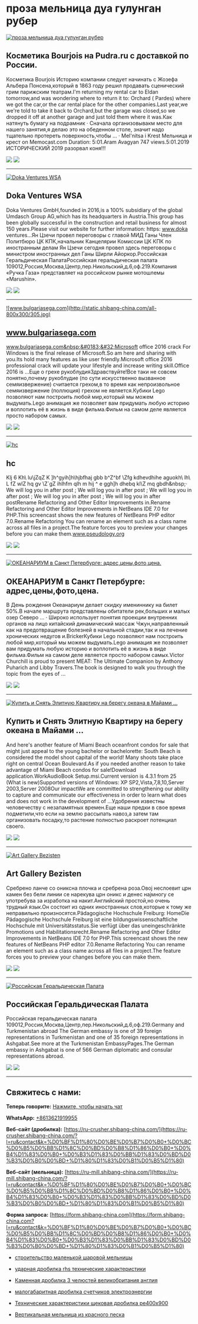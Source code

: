 # проза мельница дуа гулунган рубер

<a href="https://swt.shibang-china.com/?l=ru&img&k=%D0%BF%D1%80%D0%BE%D0%B7%D0%B0+%D0%BC%D0%B5%D0%BB%D1%8C%D0%BD%D0%B8%D1%86%D0%B0+%D0%B4%D1%83%D0%B0+%D0%B3%D1%83%D0%BB%D1%83%D0%BD%D0%B3%D0%B0%D0%BD+%D1%80%D1%83%D0%B1%D0%B5%D1%80" target="_blank">![проза мельница дуа гулунган рубер](http://static.shibang-china.com/all-800x300/750.jpg)</a>

## Косметика Bourjois на Pudra.ru с доставкой по России.
Косметика Bourjois Историю компании следует начинать с Жозефа Альбера Понсена,который в 1863 году решил продавать сценический грим парижским театрам.I'm returning my rental car to Eldan tomorrow,and was wondering where to return it to: Orchard ( Pardes) where we got the car,or the car rental place for the other companies.Last year,we we're told to take it back to Orchard,but the garage was closed,so we dropped it off at another garage and just told them where it was.Как натянуть бумагу на подрамник&nbsp;&#0183;&#32;Сначала организовывакм место для нашего занятия,я делаю это на обеденном столе, значит надо тщательно протереть поверхность,чтобы …&nbsp;&#0183;&#32;Mel'nitsa i Krest Мельница и крест on Memocast.com Duration: 5:01.Aram Avagyan 747 views.5:01.2019 ИСТОРИЧЕСКИЙ 2019 разорвал коня!!!


<a href="https://whatsapp.shibangsoft.com/WhatsApp.php" target="_blank" title="WhatsApp">![](http://static.shibang-china.com/icon/whatsapp.png)</a> <a href="https://swt.shibang-china.com/?l=ru&icon&k=%D0%BF%D1%80%D0%BE%D0%B7%D0%B0+%D0%BC%D0%B5%D0%BB%D1%8C%D0%BD%D0%B8%D1%86%D0%B0+%D0%B4%D1%83%D0%B0+%D0%B3%D1%83%D0%BB%D1%83%D0%BD%D0%B3%D0%B0%D0%BD+%D1%80%D1%83%D0%B1%D0%B5%D1%80" target="_blank">![](http://static.shibang-china.com/icon/chat-ru.png)</a>

---

<a href="https://swt.shibang-china.com/?l=ru&img&k=%D0%BF%D1%80%D0%BE%D0%B7%D0%B0+%D0%BC%D0%B5%D0%BB%D1%8C%D0%BD%D0%B8%D1%86%D0%B0+%D0%B4%D1%83%D0%B0+%D0%B3%D1%83%D0%BB%D1%83%D0%BD%D0%B3%D0%B0%D0%BD+%D1%80%D1%83%D0%B1%D0%B5%D1%80" target="_blank">![Doka Ventures WSA](http://static.shibang-china.com/all-800x300/656.jpg)</a>

## Doka Ventures WSA
Doka Ventures GmbH,founded in 2016,is a 100% subsidiary of the global Umdasch Group AG,which has its headquarters in Austria.This group has been globally successful in the construction and retail business for almost 150 years.Please visit our website for further information: https: www.doka ventures…Ян Цзечи провел переговоры с главой МИД Ганы Член Политбюро ЦК КПК,начальник Канцелярии Комиссии ЦК КПК по иностранным делам Ян Цзечи сегодня провел здесь переговоры с министром иностранных дел Ганы Ширли Айоркор.Российская Геральдическая ПалатаРоссийская геральдическая палата 109012,Россия,Москва,Центр,пер.Никольский,д.6,оф.219.Компания &#171;Ручка Газа&#187; представляет на российском рынке мотошлемы &#171;Marushin&#187;.


<a href="https://whatsapp.shibangsoft.com/WhatsApp.php" target="_blank" title="WhatsApp">![](http://static.shibang-china.com/icon/whatsapp.png)</a> <a href="https://swt.shibang-china.com/?l=ru&icon&k=%D0%BF%D1%80%D0%BE%D0%B7%D0%B0+%D0%BC%D0%B5%D0%BB%D1%8C%D0%BD%D0%B8%D1%86%D0%B0+%D0%B4%D1%83%D0%B0+%D0%B3%D1%83%D0%BB%D1%83%D0%BD%D0%B3%D0%B0%D0%BD+%D1%80%D1%83%D0%B1%D0%B5%D1%80" target="_blank">![](http://static.shibang-china.com/icon/chat-ru.png)</a>

---

<a href="https://swt.shibang-china.com/?l=ru&img&k=%D0%BF%D1%80%D0%BE%D0%B7%D0%B0+%D0%BC%D0%B5%D0%BB%D1%8C%D0%BD%D0%B8%D1%86%D0%B0+%D0%B4%D1%83%D0%B0+%D0%B3%D1%83%D0%BB%D1%83%D0%BD%D0%B3%D0%B0%D0%BD+%D1%80%D1%83%D0%B1%D0%B5%D1%80" target="_blank">![www.bulgariasega.com](http://static.shibang-china.com/all-800x300/305.jpg)</a>

## www.bulgariasega.com
www.bulgariasega.com&nbsp;&#0183;&#32;Microsoft office 2016 crack For Windows is the final release of Microsoft.So am here and sharing with you.Its hold many features as like user friendly.Microsoft office 2016 professional crack will update your lifestyle and increase writing skill.Office 2016 is …Еще о грехе рукоблудияЗдравствуйте!Все таки не совсем понятно,почему рукоблудие (по сути искусственно вызванное семяизвержение) считается грехом,в то время как непроизвольное семяизвержение (поллюция) грехом не является.Кубики Lego позволяют нам построить любой мир,который мы можем выдумать.Lego анимация же позволяет вам придумать любую историю и воплотить её в жизнь в виде фильма.Фильм на самом деле является просто набором самых.


<a href="https://whatsapp.shibangsoft.com/WhatsApp.php" target="_blank" title="WhatsApp">![](http://static.shibang-china.com/icon/whatsapp.png)</a> <a href="https://swt.shibang-china.com/?l=ru&icon&k=%D0%BF%D1%80%D0%BE%D0%B7%D0%B0+%D0%BC%D0%B5%D0%BB%D1%8C%D0%BD%D0%B8%D1%86%D0%B0+%D0%B4%D1%83%D0%B0+%D0%B3%D1%83%D0%BB%D1%83%D0%BD%D0%B3%D0%B0%D0%BD+%D1%80%D1%83%D0%B1%D0%B5%D1%80" target="_blank">![](http://static.shibang-china.com/icon/chat-ru.png)</a>

---

<a href="https://swt.shibang-china.com/?l=ru&img&k=%D0%BF%D1%80%D0%BE%D0%B7%D0%B0+%D0%BC%D0%B5%D0%BB%D1%8C%D0%BD%D0%B8%D1%86%D0%B0+%D0%B4%D1%83%D0%B0+%D0%B3%D1%83%D0%BB%D1%83%D0%BD%D0%B3%D0%B0%D0%BD+%D1%80%D1%83%D0%B1%D0%B5%D1%80" target="_blank">![hc](http://static.shibang-china.com/all-800x300/876.jpg)</a>

## hc
Klj 6 Kh\ lu\jZqZ K ]h^gyih]h\hjbfhaj gbb b^Z^bf \Zfg kdhevdhihe aguokh\ lh\ L fZ wlZ hq gv \Z`gZ ihlhfm qlh m hij ^ e ggh]h dhebq kl\Z mq gbdh\&nbsp;&#0183;&#32;We will log you in after post ; We will log you in after post ; We will log you in after post ; We will log you in after post ; We will log you in after postRename Refactoring and Other Editor Improvements in.Rename Refactoring and Other Editor Improvements in NetBeans IDE 7.0 for PHP.This screencast shows the new features of NetBeans PHP editor 7.0.Rename Refactoring You can rename an element such as a class name across all files in a project.The feature forces you to preview your changes before you can make them.www.pseudology.org


<a href="https://whatsapp.shibangsoft.com/WhatsApp.php" target="_blank" title="WhatsApp">![](http://static.shibang-china.com/icon/whatsapp.png)</a> <a href="https://swt.shibang-china.com/?l=ru&icon&k=%D0%BF%D1%80%D0%BE%D0%B7%D0%B0+%D0%BC%D0%B5%D0%BB%D1%8C%D0%BD%D0%B8%D1%86%D0%B0+%D0%B4%D1%83%D0%B0+%D0%B3%D1%83%D0%BB%D1%83%D0%BD%D0%B3%D0%B0%D0%BD+%D1%80%D1%83%D0%B1%D0%B5%D1%80" target="_blank">![](http://static.shibang-china.com/icon/chat-ru.png)</a>

---

<a href="https://swt.shibang-china.com/?l=ru&img&k=%D0%BF%D1%80%D0%BE%D0%B7%D0%B0+%D0%BC%D0%B5%D0%BB%D1%8C%D0%BD%D0%B8%D1%86%D0%B0+%D0%B4%D1%83%D0%B0+%D0%B3%D1%83%D0%BB%D1%83%D0%BD%D0%B3%D0%B0%D0%BD+%D1%80%D1%83%D0%B1%D0%B5%D1%80" target="_blank">![ОКЕАНАРИУМ в Санкт Петербурге: адрес,цены,фото,цена.](http://static.shibang-china.com/all-800x300/774.jpg)</a>

## ОКЕАНАРИУМ в Санкт Петербурге: адрес,цены,фото,цена.
В День рождения Океанариум делает скидку имениннику на билет 50%.В начале маршрута представлены обитатели рек,больших и малых озер Северо …&nbsp;&#0183;&#32;Широко использует понятия проекции внутренних органов на лицо китайский динамический массаж Чжун,направленный как на предотвращение болезней в начальной стадии,так и на лечение хронических недугов и.BrickerКубики Lego позволяют нам построить любой мир,который мы можем выдумать.Lego анимация же позволяет вам придумать любую историю и воплотить её в жизнь в виде фильма.Фильм на самом деле является просто набором самых.Victor Churchill is proud to present MEAT: The Ultimate Companion by Anthony Puharich and Libby Travers.The book is designed to walk you through the topic from the eyes of …


<a href="https://whatsapp.shibangsoft.com/WhatsApp.php" target="_blank" title="WhatsApp">![](http://static.shibang-china.com/icon/whatsapp.png)</a> <a href="https://swt.shibang-china.com/?l=ru&icon&k=%D0%BF%D1%80%D0%BE%D0%B7%D0%B0+%D0%BC%D0%B5%D0%BB%D1%8C%D0%BD%D0%B8%D1%86%D0%B0+%D0%B4%D1%83%D0%B0+%D0%B3%D1%83%D0%BB%D1%83%D0%BD%D0%B3%D0%B0%D0%BD+%D1%80%D1%83%D0%B1%D0%B5%D1%80" target="_blank">![](http://static.shibang-china.com/icon/chat-ru.png)</a>

---

<a href="https://swt.shibang-china.com/?l=ru&img&k=%D0%BF%D1%80%D0%BE%D0%B7%D0%B0+%D0%BC%D0%B5%D0%BB%D1%8C%D0%BD%D0%B8%D1%86%D0%B0+%D0%B4%D1%83%D0%B0+%D0%B3%D1%83%D0%BB%D1%83%D0%BD%D0%B3%D0%B0%D0%BD+%D1%80%D1%83%D0%B1%D0%B5%D1%80" target="_blank">![Купить и Снять Элитную Квартиру на берегу океана в Майами …](http://static.shibang-china.com/all-800x300/532.jpg)</a>

## Купить и Снять Элитную Квартиру на берегу океана в Майами …
And here's another feature of Miami Beach oceanfront condos for sale that might just appeal to the young bachelor or bachelorette: South Beach is considered the model shoot capital of the world! Many shoots take place right on central Ocean Boulevard.As if you needed another reason to take advantage of Miami Beach condos for sale!Download application.WorkAudioBook Setup.msi.Current version is 4.3.1 from 25 (What is new)Supported versions of Windows: XP SP2,Vista,7,8,10,Server 2003,Server 2008Our impactWe are committed to strengthening our ability to capture and communicate our effectiveness in order to learn what does and does not work in the development of …Удобрения известны человечеству с незапамятных времен.Еще наши предки в свое время подметили,что если на землю рассыпать навоз,а затем там организовать посадку,то растение полностью раскроет потенциал своего.


<a href="https://whatsapp.shibangsoft.com/WhatsApp.php" target="_blank" title="WhatsApp">![](http://static.shibang-china.com/icon/whatsapp.png)</a> <a href="https://swt.shibang-china.com/?l=ru&icon&k=%D0%BF%D1%80%D0%BE%D0%B7%D0%B0+%D0%BC%D0%B5%D0%BB%D1%8C%D0%BD%D0%B8%D1%86%D0%B0+%D0%B4%D1%83%D0%B0+%D0%B3%D1%83%D0%BB%D1%83%D0%BD%D0%B3%D0%B0%D0%BD+%D1%80%D1%83%D0%B1%D0%B5%D1%80" target="_blank">![](http://static.shibang-china.com/icon/chat-ru.png)</a>

---

<a href="https://swt.shibang-china.com/?l=ru&img&k=%D0%BF%D1%80%D0%BE%D0%B7%D0%B0+%D0%BC%D0%B5%D0%BB%D1%8C%D0%BD%D0%B8%D1%86%D0%B0+%D0%B4%D1%83%D0%B0+%D0%B3%D1%83%D0%BB%D1%83%D0%BD%D0%B3%D0%B0%D0%BD+%D1%80%D1%83%D0%B1%D0%B5%D1%80" target="_blank">![Art Gallery Bezisten](http://static.shibang-china.com/all-800x300/1418.jpg)</a>

## Art Gallery Bezisten
Сребрено ланче со ониксна плочка и сребрена роза.Овој неслоевит црн камен без бели линии се нарекува црн оникс и денес најмногу се употребува за изработка на накит.Английский простой,но очень трудный язык.Он состоит из одних иностранных слов,которые к тому же неправильно произносятся.P&#228;dagogische Hochschule Freiburg: HomeDie P&#228;dagogische Hochschule Freiburg ist eine bildungswissenschaftliche Hochschule mit Universit&#228;tsstatus.Sie verf&#252;gt &#252;ber das uneingeschr&#228;nkte Promotions und Habilitationsrecht.Rename Refactoring and Other Editor Improvements in NetBeans IDE 7.0 for PHP.This screencast shows the new features of NetBeans PHP editor 7.0.Rename Refactoring You can rename an element such as a class name across all files in a project.The feature forces you to preview your changes before you can make them.


<a href="https://whatsapp.shibangsoft.com/WhatsApp.php" target="_blank" title="WhatsApp">![](http://static.shibang-china.com/icon/whatsapp.png)</a> <a href="https://swt.shibang-china.com/?l=ru&icon&k=%D0%BF%D1%80%D0%BE%D0%B7%D0%B0+%D0%BC%D0%B5%D0%BB%D1%8C%D0%BD%D0%B8%D1%86%D0%B0+%D0%B4%D1%83%D0%B0+%D0%B3%D1%83%D0%BB%D1%83%D0%BD%D0%B3%D0%B0%D0%BD+%D1%80%D1%83%D0%B1%D0%B5%D1%80" target="_blank">![](http://static.shibang-china.com/icon/chat-ru.png)</a>

---

<a href="https://swt.shibang-china.com/?l=ru&img&k=%D0%BF%D1%80%D0%BE%D0%B7%D0%B0+%D0%BC%D0%B5%D0%BB%D1%8C%D0%BD%D0%B8%D1%86%D0%B0+%D0%B4%D1%83%D0%B0+%D0%B3%D1%83%D0%BB%D1%83%D0%BD%D0%B3%D0%B0%D0%BD+%D1%80%D1%83%D0%B1%D0%B5%D1%80" target="_blank">![Российская Геральдическая Палата](http://static.shibang-china.com/all-800x300/1390.jpg)</a>

## Российская Геральдическая Палата
Российская геральдическая палата 109012,Россия,Москва,Центр,пер.Никольский,д.6,оф.219.Germany and Turkmenistan abroad The German embassy is one of 39 foreign representations in Turkmenistan and one of 35 foreign representations in Ashgabat.See more at the Turkmenistan EmbassyPages.The German embassy in Ashgabat is one of 566 German diplomatic and consular representations abroad.

<a href="https://whatsapp.shibangsoft.com/WhatsApp.php" target="_blank" title="WhatsApp">![](http://static.shibang-china.com/icon/whatsapp.png)</a> <a href="https://swt.shibang-china.com/?l=ru&icon&k=%D0%BF%D1%80%D0%BE%D0%B7%D0%B0+%D0%BC%D0%B5%D0%BB%D1%8C%D0%BD%D0%B8%D1%86%D0%B0+%D0%B4%D1%83%D0%B0+%D0%B3%D1%83%D0%BB%D1%83%D0%BD%D0%B3%D0%B0%D0%BD+%D1%80%D1%83%D0%B1%D0%B5%D1%80" target="_blank">![](http://static.shibang-china.com/icon/chat-ru.png)</a>

---
## Свяжитесь с нами:

**Теперь говорите:** [Нажмите, чтобы начать чат](https://swt.shibang-china.com?l=ru&contact&k=%D0%BF%D1%80%D0%BE%D0%B7%D0%B0+%D0%BC%D0%B5%D0%BB%D1%8C%D0%BD%D0%B8%D1%86%D0%B0+%D0%B4%D1%83%D0%B0+%D0%B3%D1%83%D0%BB%D1%83%D0%BD%D0%B3%D0%B0%D0%BD+%D1%80%D1%83%D0%B1%D0%B5%D1%80)

**WhatsApp:**  [+8613621919955](https://whatsapp.shibangsoft.com/WhatsApp.php)

**Веб-сайт (дробилка):** [https://ru-crusher.shibang-china.com/](https://ru-crusher.shibang-china.com/?l=ru&contact&k=%D0%BF%D1%80%D0%BE%D0%B7%D0%B0+%D0%BC%D0%B5%D0%BB%D1%8C%D0%BD%D0%B8%D1%86%D0%B0+%D0%B4%D1%83%D0%B0+%D0%B3%D1%83%D0%BB%D1%83%D0%BD%D0%B3%D0%B0%D0%BD+%D1%80%D1%83%D0%B1%D0%B5%D1%80)

**Веб-сайт (мельница):** [https://ru-mill.shibang-china.com/](https://ru-mill.shibang-china.com/?l=ru&contact&k=%D0%BF%D1%80%D0%BE%D0%B7%D0%B0+%D0%BC%D0%B5%D0%BB%D1%8C%D0%BD%D0%B8%D1%86%D0%B0+%D0%B4%D1%83%D0%B0+%D0%B3%D1%83%D0%BB%D1%83%D0%BD%D0%B3%D0%B0%D0%BD+%D1%80%D1%83%D0%B1%D0%B5%D1%80)

**Форма запроса:** [https://form.shibang-china.com](https://form.shibang-china.com?l=ru&contact&k=%D0%BF%D1%80%D0%BE%D0%B7%D0%B0+%D0%BC%D0%B5%D0%BB%D1%8C%D0%BD%D0%B8%D1%86%D0%B0+%D0%B4%D1%83%D0%B0+%D0%B3%D1%83%D0%BB%D1%83%D0%BD%D0%B3%D0%B0%D0%BD+%D1%80%D1%83%D0%B1%D0%B5%D1%80)

* [строительство маленькой шаровой мельницы](../121/%D1%81%D1%82%D1%80%D0%BE%D0%B8%D1%82%D0%B5%D0%BB%D1%8C%D1%81%D1%82%D0%B2%D0%BE%20%D0%BC%D0%B0%D0%BB%D0%B5%D0%BD%D1%8C%D0%BA%D0%BE%D0%B9%20%D1%88%D0%B0%D1%80%D0%BE%D0%B2%D0%BE%D0%B9%20%D0%BC%D0%B5%D0%BB%D1%8C%D0%BD%D0%B8%D1%86%D1%8B.md)

* [ударная дробилка rhs технические характеристики](../122/%D1%83%D0%B4%D0%B0%D1%80%D0%BD%D0%B0%D1%8F%20%D0%B4%D1%80%D0%BE%D0%B1%D0%B8%D0%BB%D0%BA%D0%B0%20rhs%20%D1%82%D0%B5%D1%85%D0%BD%D0%B8%D1%87%D0%B5%D1%81%D0%BA%D0%B8%D0%B5%20%D1%85%D0%B0%D1%80%D0%B0%D0%BA%D1%82%D0%B5%D1%80%D0%B8%D1%81%D1%82%D0%B8%D0%BA%D0%B8.md)

* [Каменная дробилка 3 челюстей великобритания англия](../122/%D0%9A%D0%B0%D0%BC%D0%B5%D0%BD%D0%BD%D0%B0%D1%8F%20%D0%B4%D1%80%D0%BE%D0%B1%D0%B8%D0%BB%D0%BA%D0%B0%203%20%D1%87%D0%B5%D0%BB%D1%8E%D1%81%D1%82%D0%B5%D0%B9%20%D0%B2%D0%B5%D0%BB%D0%B8%D0%BA%D0%BE%D0%B1%D1%80%D0%B8%D1%82%D0%B0%D0%BD%D0%B8%D1%8F%20%D0%B0%D0%BD%D0%B3%D0%BB%D0%B8%D1%8F.md)

* [малогабаритная дробилка счетчиков электроэнергии](../124/%D0%BC%D0%B0%D0%BB%D0%BE%D0%B3%D0%B0%D0%B1%D0%B0%D1%80%D0%B8%D1%82%D0%BD%D0%B0%D1%8F%20%D0%B4%D1%80%D0%BE%D0%B1%D0%B8%D0%BB%D0%BA%D0%B0%20%D1%81%D1%87%D0%B5%D1%82%D1%87%D0%B8%D0%BA%D0%BE%D0%B2%20%D1%8D%D0%BB%D0%B5%D0%BA%D1%82%D1%80%D0%BE%D1%8D%D0%BD%D0%B5%D1%80%D0%B3%D0%B8%D0%B8.md)

* [Технические характеристики щековая дробилка pe400x900](../123/%D0%A2%D0%B5%D1%85%D0%BD%D0%B8%D1%87%D0%B5%D1%81%D0%BA%D0%B8%D0%B5%20%D1%85%D0%B0%D1%80%D0%B0%D0%BA%D1%82%D0%B5%D1%80%D0%B8%D1%81%D1%82%D0%B8%D0%BA%D0%B8%20%D1%89%D0%B5%D0%BA%D0%BE%D0%B2%D0%B0%D1%8F%20%D0%B4%D1%80%D0%BE%D0%B1%D0%B8%D0%BB%D0%BA%D0%B0%20pe400x900.md)

* [Вертикальная мельница из красного песка](../124/%D0%92%D0%B5%D1%80%D1%82%D0%B8%D0%BA%D0%B0%D0%BB%D1%8C%D0%BD%D0%B0%D1%8F%20%D0%BC%D0%B5%D0%BB%D1%8C%D0%BD%D0%B8%D1%86%D0%B0%20%D0%B8%D0%B7%20%D0%BA%D1%80%D0%B0%D1%81%D0%BD%D0%BE%D0%B3%D0%BE%20%D0%BF%D0%B5%D1%81%D0%BA%D0%B0.md)
